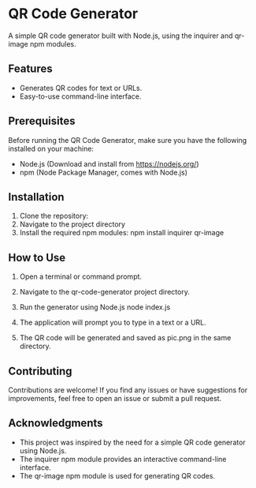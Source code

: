 # QR Code Generator 

A simple QR code generator built with Node.js, using the inquirer and qr-image npm modules.

## Features
* Generates QR codes for text or URLs.
* Easy-to-use command-line interface.

## Prerequisites
Before running the QR Code Generator, make sure you have the following installed on your machine:

* Node.js (Download and install from https://nodejs.org/)
* npm (Node Package Manager, comes with Node.js)

## Installation
1. Clone the repository:
2. Navigate to the project directory
3. Install the required npm modules:
         npm install inquirer qr-image

## How to Use
1. Open a terminal or command prompt.

2. Navigate to the qr-code-generator project directory.

3. Run the generator using Node.js
         node index.js
   
5. The application will prompt you to type in a text or a URL.

6. The QR code will be generated and saved as pic.png in the same directory.


## Contributing
Contributions are welcome! If you find any issues or have suggestions for improvements, feel free to open an issue or submit a pull request.

## Acknowledgments
* This project was inspired by the need for a simple QR code generator using Node.js.
* The inquirer npm module provides an interactive command-line interface.
* The qr-image npm module is used for generating QR codes.



